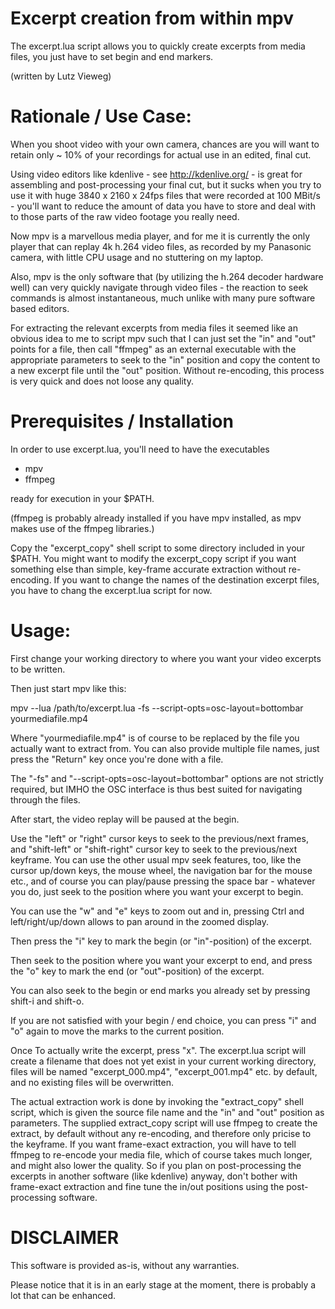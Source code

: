 Excerpt creation from within mpv
================================

The excerpt.lua script allows you to quickly create excerpts
from media files, you just have to set begin and end markers.

(written by Lutz Vieweg)

Rationale / Use Case:
=====================

When you shoot video with your own camera, chances are you will
want to retain only ~ 10% of your recordings for actual use
in an edited, final cut.

Using video editors like kdenlive - see http://kdenlive.org/ -
is great for assembling and post-processing your final cut,
but it sucks when you try to use it with huge 3840 x 2160 x 24fps
files that were recorded at 100 MBit/s - you'll want to reduce
the amount of data you have to store and deal with to those
parts of the raw video footage you really need.

Now mpv is a marvellous media player, and for me it is currently
the only player that can replay 4k h.264 video files, as
recorded by my Panasonic camera, with little CPU usage and
no stuttering on my laptop.

Also, mpv is the only software that (by utilizing the h.264
decoder hardware well) can very quickly navigate through video
files - the reaction to seek commands is almost instantaneous,
much unlike with many pure software based editors.

For extracting the relevant excerpts from media files it seemed
like an obvious idea to me to script mpv such that I can just
set the "in" and "out" points for a file, then call "ffmpeg"
as an external executable with the appropriate parameters to
seek to the "in" position and copy the content to a new excerpt
file until the "out" position. Without re-encoding, this process
is very quick and does not loose any quality.


Prerequisites / Installation
============================

In order to use excerpt.lua, you'll need to have the executables

* mpv
* ffmpeg 

ready for execution in your $PATH.

(ffmpeg is probably already installed if you have mpv installed,
as mpv makes use of the ffmpeg libraries.)

Copy the "excerpt_copy" shell script to some directory included
in your $PATH. You might want to modify the excerpt_copy script
if you want something else than simple, key-frame accurate extraction
without re-encoding. If you want to change the names of the destination
excerpt files, you have to chang the excerpt.lua script for now.


Usage:
======

First change your working directory to where you want your
video excerpts to be written.

Then just start mpv like this:

mpv --lua /path/to/excerpt.lua -fs --script-opts=osc-layout=bottombar yourmediafile.mp4

Where "yourmediafile.mp4" is of course to be replaced by the file
you actually want to extract from. You can also provide multiple file names,
just press the "Return" key once you're done with a file.

The "-fs" and "--script-opts=osc-layout=bottombar" options are not strictly
required, but IMHO the OSC interface is thus best suited for navigating 
through the files.

After start, the video replay will be paused at the begin.

Use the "left" or "right" cursor keys to seek to the previous/next
frames, and "shift-left" or "shift-right" cursor key to seek to the
previous/next keyframe. You can use the other usual mpv seek features,
too, like the cursor up/down keys, the mouse wheel, the navigation bar
for the mouse etc., and of course you can play/pause pressing the
space bar - whatever you do, just seek to the position where you want your
excerpt to begin.

You can use the "w" and "e" keys to zoom out and in, pressing Ctrl and
left/right/up/down allows to pan around in the zoomed display.

Then press the "i" key to mark the begin (or "in"-position) of the excerpt.

Then seek to the position where you want your excerpt to end, and
press the "o" key to mark the end (or "out"-position) of the excerpt.

You can also seek to the begin or end marks you already set by
pressing shift-i and shift-o.

If you are not satisfied with your begin / end choice, you can
press "i" and "o" again to move the marks to the current position.

Once To actually write the excerpt, press "x".
The excerpt.lua script will create a filename that does not
yet exist in your current working directory, files will be
named "excerpt_000.mp4", "excerpt_001.mp4" etc. by default,
and no existing files will be overwritten.

The actual extraction work is done by invoking the "extract_copy"
shell script, which is given the source file name and the "in"
and "out" position as parameters. The supplied extract_copy
script will use ffmpeg to create the extract, by default without
any re-encoding, and therefore only pricise to the keyframe.
If you want frame-exact extraction, you will have to tell ffmpeg
to re-encode your media file, which of course takes much longer,
and might also lower the quality. So if you plan on post-processing
the excerpts in another software (like kdenlive) anyway, don't
bother with frame-exact extraction and fine tune the in/out positions
using the post-processing software.


DISCLAIMER
==========

This software is provided as-is, without any warranties.

Please notice that it is in an early stage at the moment, there
is probably a lot that can be enhanced.
